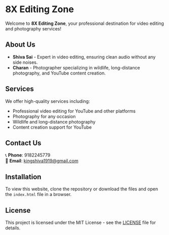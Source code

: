 # 8X Editing Zone

Welcome to **8X Editing Zone**, your professional destination for video editing and photography services!

## About Us
- **Shiva Sai** - Expert in video editing, ensuring clean audio without any side noises.
- **Charan** - Photographer specializing in wildlife, long-distance photography, and YouTube content creation.

## Services
We offer high-quality services including:
- Professional video editing for YouTube and other platforms
- Photography for any occasion
- Wildlife and long-distance photography
- Content creation support for YouTube

## Contact Us
📞 **Phone**: 9182245779  
📧 **Email**: [kingshiva1919@gmail.com](mailto:kingshiva1919@gmail.com)

## Installation
To view this website, clone the repository or download the files and open the `index.html` file in a browser.

## License
This project is licensed under the MIT License - see the [LICENSE](LICENSE) file for details.
